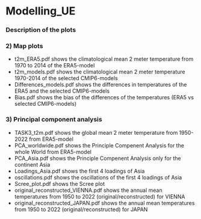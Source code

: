# Modelling_UE
### Description of the plots
### 2) Map plots
- t2m_ERA5.pdf shows the climatological mean 2 meter temperature from 1970 to 2014 of the ERA5-model
- t2m_models.pdf shows the climatological mean 2 meter temperature 1970-2014 of the selected CMIP6-models
- Differences_models.pdf shows the differences in temperatures of the ERA5 and the selected CMIP6-models
- Bias.pdf shows the bias of the differences of the temperatures (ERA5 vs selected CMIP6-models)

### 3) Principal component analysis
- TASK3_t2m.pdf shows the global mean 2 meter temperature from 1950-2022 from ERA5-model
- PCA_worldwide.pdf shows the Principle Compenent Analysis for the whole World from ERA5-model
- PCA_Asia.pdf shows the Principle Compenent Analysis only for the continent Asia
- Loadings_Asia.pdf shows the first 4 loadings of Asia
- oscillations.pdf shows the oscillations of the first 4 loadings of Asia
- Scree_plot.pdf shows the Scree plot
- original_reconstructed_VIENNA.pdf shows the annual mean temperatures from 1950 to 2022 (original/reconstructed) for VIENNA
- original_reconstructed_JAPAN.pdf shows the annual mean temperatures from 1950 to 2022 (original/reconstructed) for JAPAN
